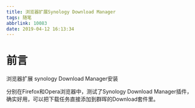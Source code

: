 ```yaml
---
title: 浏览器扩展Synology Download Manager
tags: 随笔
abbrlink: 10083
date: 2019-04-12 16:13:34
---
```

# 前言

浏览器扩展 synology Download Manager安装

分别在Firefox和Opera浏览器中，测试了Synology Download Manager插件，确实好用，可以把下载任务直接添加到群晖的Download套件里。
